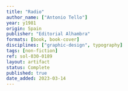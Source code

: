 ```yaml
---
title: "Radio"
author_name: ["Antonio Tello"]
year: y1981
origin: Spain
publisher: "Editorial Alhambra"
formats: [book, book-cover]
disciplines: ["graphic-design", typography]
tags: [non-fiction]
ref: sol-030-0189
layout: artifact
status: Complete
published: true
date_added: 2023-03-14
---
```

